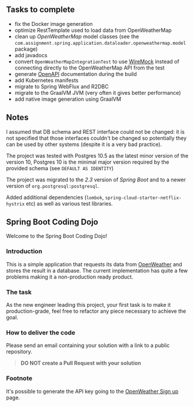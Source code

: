 
## Tasks to complete
- fix the Docker image generation
- optimize RestTemplate used to load data from OpenWeatherMap
- clean up *OpenWeatherMap* model classes (see the `com.assignment.spring.application.dataloader.openweathermap.model` package)
- add javadocs
- convert `OpenWeatherMapIntegrationTest` to use [WireMock](http://wiremock.org/) instead of connecting directly to the OpenWeatherMap API from the test
- generate [OpenAPI](http://spec.openapis.org/oas/v3.0.3) documentation during the build
- add Kubernetes manifests
- migrate to Spring WebFlux and R2DBC
- migrate to the GraalVM JVM (very often it gives better performance)
- add native image generation using GraalVM

## Notes
I assumed that DB schema and REST interface could not be changed: it is not specified that those interfaces couldn't be changed so potentially they can be used by other systems (despite it is a very bad practice).

The project was tested with Postgres 10.5 as the latest minor version of the version 10, Postgres 10 is the minimal major version required by the provided schema (see `DEFAULT AS IDENTITY`)

The project was migrated to the *2.3* version of *Spring Boot* and to a newer version of `org.postgresql:postgresql`.

Added additional dependencies (`lombok`, `spring-cloud-starter-netflix-hystrix` etc) as well as various test libraries.


Spring Boot Coding Dojo
---

Welcome to the Spring Boot Coding Dojo!

### Introduction

This is a simple application that requests its data from [OpenWeather](https://openweathermap.org/) and stores the result in a database. The current implementation has quite a few problems making it a non-production ready product.

### The task

As the new engineer leading this project, your first task is to make it production-grade, feel free to refactor any piece
necessary to achieve the goal.

### How to deliver the code

Please send an email containing your solution with a link to a public repository.

>**DO NOT create a Pull Request with your solution** 

### Footnote
It's possible to generate the API key going to the [OpenWeather Sign up](https://openweathermap.org/appid) page.
